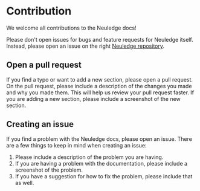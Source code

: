 # Contribution

We welcome all contributions to the Neuledge docs!

Please don't open issues for bugs and feature requests for Neuledge itself.
Instead, please open an issue on the right [Neuledge repository](https://github.com/neuledge).

## Open a pull request

If you find a typo or want to add a new section, please open a pull request.
On the pull request, please include a description of the changes you made and why you made them. This will help us review your pull request faster. If you are adding a new section, please include a screenshot of the new section.

## Creating an issue

If you find a problem with the Neuledge docs, please open an issue. There are a few things to keep in mind when creating an issue:

1. Please include a description of the problem you are having.
2. If you are having a problem with the documentation, please include a screenshot of the problem.
3. If you have a suggestion for how to fix the problem, please include that as well.
